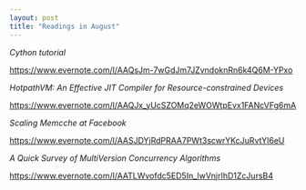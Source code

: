 ```yaml
---
layout: post
title: "Readings in August"
---
```


*Cython tutorial*

https://www.evernote.com/l/AAQsJm-7wGdJm7JZvndoknRn6k4Q6M-YPxo

*HotpathVM: An Effective JIT Compiler for Resource-constrained Devices*

https://www.evernote.com/l/AAQJx_yUcSZOMq2eWOWtpEvx1FANcVFg6mA

*Scaling Memcche at Facebook*

https://www.evernote.com/l/AASJDYjRdPRAA7PWt3scwrYKcJuRvtYl6eU

*A Quick Survey of MultiVersion Concurrency Algorithms*

https://www.evernote.com/l/AATLWvofdc5ED5In_lwVnjrIhD1ZcJursB4
